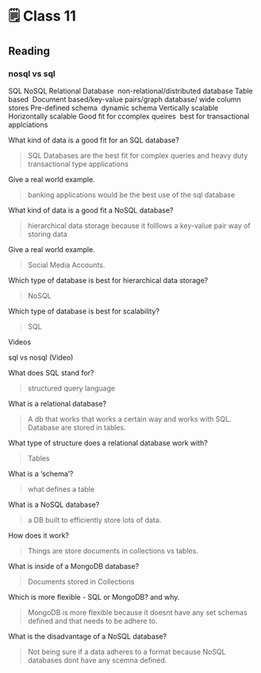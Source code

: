 # 🗒️ Class 11

## Reading

### nosql vs sql

SQL NoSQL
Relational Database  non-relational/distributed database
Table based  Document based/key-value pairs/graph database/ wide column stores
Pre-defined schema   dynamic schema
Vertically scalable  Horizontally scalable
Good fit for ccomplex queires  best for transactional applciations

What kind of data is a good fit for an SQL database?
  > SQL Databases are the best fit for complex queries and heavy duty transactional type applications

Give a real world example.
  > banking applications would be the best use of the sql database

What kind of data is a good fit a NoSQL database?
  > hierarchical data storage because it folllows a key-value pair way of storing data

Give a real world example.
  > Social Media Accounts.

Which type of database is best for hierarchical data storage?
  > NoSQL

Which type of database is best for scalability?
  > SQL

Videos

sql vs nosql (Video)

What does SQL stand for?
  > structured query language

What is a relational database?
  > A db that works that works a certain way and works with SQL. Database are stored in tables.

What type of structure does a relational database work with?
  > Tables

What is a ‘schema’?
  > what defines a table

What is a NoSQL database?
  > a DB built to efficiently store lots of data.

How does it work?
  > Things are store documents in collections vs tables.

What is inside of a MongoDB database?
  > Documents stored in Collections

Which is more flexible - SQL or MongoDB? and why.
  > MongoDB is more flexible because it doesnt have any set schemas defined and that needs to be adhere to.

What is the disadvantage of a NoSQL database?
  > Not being sure if a data adheres to a format because NoSQL databases dont have any scemna defined.
  